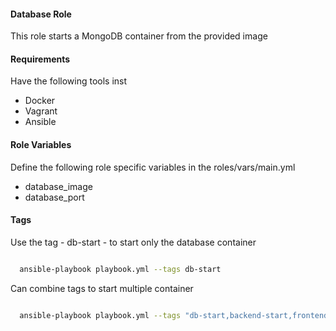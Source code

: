 #### Database Role

This role starts a MongoDB container from the provided image

#### Requirements

Have the following tools inst

- Docker
- Vagrant
- Ansible

#### Role Variables

Define the following role specific variables in the roles/vars/main.yml

- database_image
- database_port

#### Tags

Use the tag - db-start - to start only the database container

```bash

  ansible-playbook playbook.yml --tags db-start

```

Can combine tags to start multiple container

```bash

  ansible-playbook playbook.yml --tags "db-start,backend-start,frontend-start"

```
